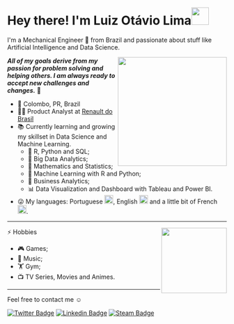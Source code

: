 # Hey there! I'm Luiz Otávio Lima<img src="https://media.giphy.com/media/J60klcdfVdpryi1u78/giphy.gif" width="40">


I'm a Mechanical Engineer 🔧 from Brazil and passionate about stuff like Artificial Intelligence and Data Science.

<img align='right' src="https://media.giphy.com/media/h1QmJxwoCr19BtTkGt/giphy.gif" width="250">

***All of my goals derive from my passion for problem solving and helping others. I am always ready to accept new challenges and changes.*** 💪

- 📍 Colombo, PR, Brazil 
- 👨‍💻 Product Analyst at [Renault do Brasil](https://www.renault.com.br/grupo-renault.html)
- 📚 Currently learning and growing my skillset in Data Science and Machine Learning. 
  - 📘 R, Python and SQL;
  - 📙 Big Data Analytics;
  - 📓 Mathematics and Statistics;
  - 📗 Machine Learning with R and Python;
  - 📕 Business Analytics;
  - 📊 Data Visualization and Dashboard with Tableau and Power BI.
 - 😜 My languages: Portuguese <img src="https://emojipedia-us.s3.dualstack.us-west-1.amazonaws.com/thumbs/160/apple/271/flag-brazil_1f1e7-1f1f7.png" width="20">, English <img src="https://emojipedia-us.s3.dualstack.us-west-1.amazonaws.com/thumbs/160/apple/271/flag-united-states_1f1fa-1f1f8.png" width="20"> and a little bit of French <img src="https://emojipedia-us.s3.dualstack.us-west-1.amazonaws.com/thumbs/160/apple/271/flag-france_1f1eb-1f1f7.png" width="20">.

---
<img align='right' src=https://media.giphy.com/media/dWlLf9EAC8u5Nd0ku4/giphy.gif width = "150">

⚡ Hobbies
 - 🎮 Games;
 - 🎵 Music;
 - 🏋️ Gym;
 - 📺 TV Series, Movies and Animes.
---

Feel free to contact me ☺

[![Twitter Badge](https://img.shields.io/badge/-@luizoflima-00acee?style=flat-square&labelColor=00acee&logo=twitter&logoColor=white&link=https://twitter.com/luizoflima)](https://twitter.com/luizoflima)
[![Linkedin Badge](https://img.shields.io/badge/-Luiz%20Otávio%20Lima-0e76a8?style=flat-square&logo=Linkedin&logoColor=white&link=https://www.linkedin.com/in/luiz-ot%C3%A1vio-f-lima-59bb57131//)](https://www.linkedin.com/in/luiz-ot%C3%A1vio-f-lima-59bb57131/)
[![Steam Badge](https://img.shields.io/badge/-Lutafel-000?style=flat-square&logo=Steam&logoColor=white&link=https://steamcommunity.com/id/Lutafel/)](https://steamcommunity.com/id/Lutafel/)


